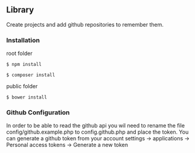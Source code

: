 ## Library

Create projects and add github repositories to remember them.

### Installation

root folder

```
$ npm install
```

```
$ composer install
```

public folder
```
$ bower install
```

### Github Configuration

In order to be able to read the github api you wil need to rename the file config/github.example.php to config.github.php and place the token.
You can generate a github token from your account settings -> applications -> Personal access tokens -> Generate a new token